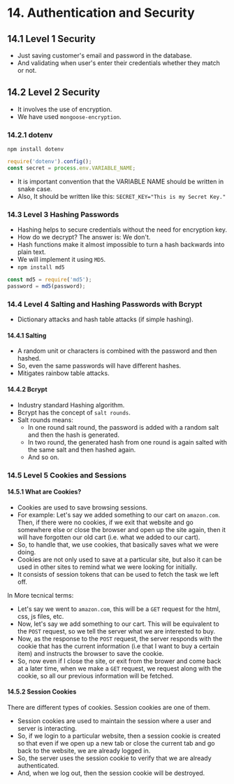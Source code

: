 # 14. Authentication and Security

## 14.1 Level 1 Security
- Just saving customer's email and password in the database.
- And validating when user's enter their credentials whether they match or not.

## 14.2 Level 2 Security
- It involves the use of encryption.
- We have used `mongoose-encryption`.

### 14.2.1 dotenv
`npm install dotenv`
```javascript
require('dotenv').config();
const secret = process.env.VARIABLE_NAME;
```
- It is important convention that the VARIABLE NAME should be written in snake case.
- Also, It should be written like this:
`SECRET_KEY="This is my Secret Key."`

### 14.3 Level 3 Hashing Passwords
- Hashing helps to secure credentials without the need for encryption key.
- How do we decrypt? The answer is: We don't.
- Hash functions make it almost impossible to turn a hash backwards into plain text.
- We will implement it using `MD5`.
- `npm install md5`
```javascript
const md5 = require('md5');
password = md5(password);
 ```

### 14.4 Level 4 Salting and Hashing Passwords with Bcrypt
- Dictionary attacks and hash table attacks (if simple hashing).

#### 14.4.1 Salting
- A random unit or characters is combined with the password and then hashed.
- So, even the same passwords will have different hashes.
- Mitigates rainbow table attacks.

#### 14.4.2 Bcrypt
- Industry standard Hashing algorithm.
- Bcrypt has the concept of `salt rounds`.
- Salt rounds means:
  - In one round salt round, the password is added with a random salt and then the hash is generated.
  - In two round, the generated hash from one round is again salted with the same salt and then hashed again.
  - And so on.
### 14.5 Level 5 Cookies and Sessions
#### 14.5.1 What are Cookies?
- Cookies are used to save browsing sessions. 
- For example: Let's say we added something to our cart on `amazon.com`. Then, if there were no cookies, if we exit that website and go somewhere else or close the browser and open up the site again, then it will have forgotten our old cart (i.e. what we added to our cart).
- So, to handle that, we use cookies, that basically saves what we were doing. 
- Cookies are not only used to save at a particular site, but also it can be used in other sites to remind what we were looking for initially. 
- It consists of session tokens that can be used to fetch the task we left off.

In More tecnical terms: 
- Let's say we went to `amazon.com`, this will be a `GET` request for the html, css, js files, etc. 
- Now, let's say we add something to our cart. This will be equivalent to the `POST` request, so we tell the server what we are interested to buy.
- Now, as the response to the `POST` request, the server responds with the cookie that has the current information (i.e that I want to buy a certain item) and instructs the browser to save the cookie. 
- So, now even if I close the site, or exit from the brower and come back at a later time, when we make a `GET` request, we request along with the cookie, so all our previous information will be fetched.

#### 14.5.2 Session Cookies

There are different types of cookies. Session cookies are one of them.
- Session cookies are used to maintain the session where a user and server is interacting.
- So, if we login to a particular website, then a session cookie is created so that even if we open up a new tab or close the current tab and go back to the website, we are already logged in. 
- So, the server uses the session cookie to verify that we are already authenticated.
- And, when we log out, then the session cookie will be destroyed. 
